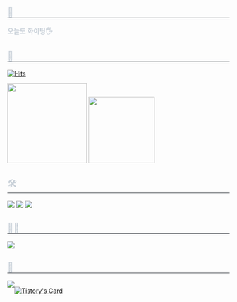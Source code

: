 <div align= "center">
    </div>
    <div style="text-align: left;"> 
    <h2 style="border-bottom: 1px solid #21262d; color: #c9d1d9;"> 🤗 </h2>  
    <div style="font-weight: 700; font-size: 15px; text-align: left; color: #c9d1d9;"> 오늘도 화이팅🖐️ </div> 
    </div>
  <h2 style="border-bottom: 1px solid #21262d; color: #c9d1d9;"> 🏅 </h2> <div style="text-align: left;">
<p>
    
[![Hits](https://hits.seeyoufarm.com/api/count/incr/badge.svg?url=https%3A%2F%2Fgithub.com%2Fdahli4&count_bg=%23F7CAC9&title_bg=%2392A8D1&icon=swift.svg&icon_color=%23F7CAC9&title=dahli4&edge_flat=false)](https://hits.seeyoufarm.com)
</p>

<p>
  <img height="180em" src="https://github-readme-stats-veggie-garden.vercel.app/api?username=dahli4&show_icons=true&include_all_commits=true&bg_color=30,e96443,904e95&title_color=fff&text_color=fff">
    
  <img height="150em" src="https://github-readme-stats-veggie-garden.vercel.app/api/top-langs/?username=dahli4&hide=jupyter%20notebook&layout=compact&bg_color=30,e96443,904e95&title_color=fff&text_color=fff">
</p>
    <div style="text-align: left;">
    <h2 style="border-bottom: 1px solid #21262d; color: #c9d1d9;"> 🛠️ </h2>
    <div style="margin: ; text-align: left;" "text-align: left;"> <img src="https://img.shields.io/badge/Swift-F05138?style=flat&logo=Swift&logoColor=white">
          <img src="https://img.shields.io/badge/IOS-000000?style=flat&logo=IOS&logoColor=white">
          <img src="https://img.shields.io/badge/Discord-5865F2?style=flat&logo=Discord&logoColor=white">
          </div>
    </div>
    <div style="text-align: left;">
    <h2 style="border-bottom: 1px solid #21262d; color: #c9d1d9;"> 🧑‍💻 </h2>
    <div style="text-align: left;"> <a href=mailto:hellrot00@gmail.com> <img src="https://img.shields.io/badge/Gmail-EA4335?style=flat&logo=Gmail&logoColor=white&link=mailto:hellrot00@gmail.com"> </a>
          </div>
    <div style="text-align: left;">  </div> 
    </div>
    <h2 style="border-bottom: 1px solid #21262d; color: #c9d1d9;"> 📖 </h2>
    <div style="display:flex; flex-direction:row;">
    <a href="https://agutongtong.tistory.com/">
        <img src="https://img.shields.io/badge/Tistory-000000?style=for-the-badge&logo=Tistory&logoColor=white"> 
    </a>
        
[![Tistory's Card](https://github-readme-tistory-card.vercel.app/api?name=agutongtong&theme=default)](https://agutongtong.tistory.com/) 
    </div>

